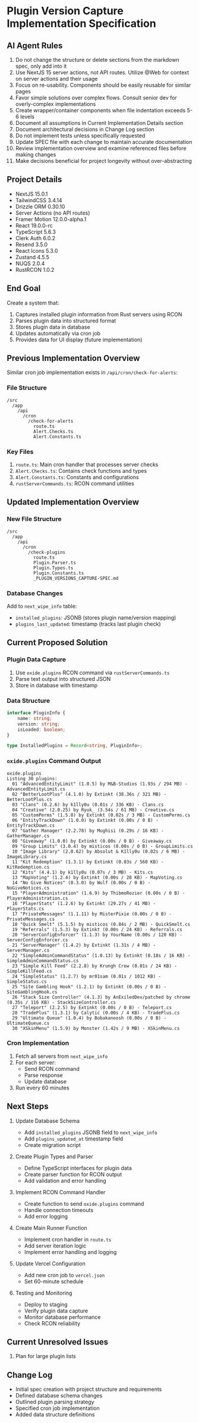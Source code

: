 # Plugin Version Capture Implementation Specification

## AI Agent Rules

1. Do not change the structure or delete sections from the markdown spec, only add into it
2. Use NextJS 15 server actions, not API routes. Utilize @Web for context on server actions and their usage
3. Focus on re-usability. Components should be easily reusable for similar pages
4. Favor simple solutions over complex flows. Consult senior dev for overly-complex implementations
5. Create wrapper/container components when file indentation exceeds 5-6 levels
6. Document all assumptions in Current Implementation Details section
7. Document architectural decisions in Change Log section
8. Do not implement tests unless specifically requested
9. Update SPEC file with each change to maintain accurate documentation
10. Review implementation overview and examine referenced files before making changes
11. Make decisions beneficial for project longevity without over-abstracting

## Project Details

-   NextJS 15.0.1
-   TailwindCSS 3.4.14
-   Drizzle ORM 0.30.10
-   Server Actions (no API routes)
-   Framer Motion 12.0.0-alpha.1
-   React 19.0.0-rc
-   TypeScript 5.6.3
-   Clerk Auth 6.0.2
-   Resend 3.5.0
-   React Icons 5.3.0
-   Zustand 4.5.5
-   NUQS 2.0.4
-   RustRCON 1.0.2

## End Goal

Create a system that:

1. Captures installed plugin information from Rust servers using RCON
2. Parses plugin data into structured format
3. Stores plugin data in database
4. Updates automatically via cron job
5. Provides data for UI display (future implementation)

## Previous Implementation Overview

Similar cron job implementation exists in `/api/cron/check-for-alerts`:

### File Structure

```
/src
  /app
    /api
      /cron
        /check-for-alerts
          route.ts
          Alert.Checks.ts
          Alert.Constants.ts
```

### Key Files

1. `route.ts`: Main cron handler that processes server checks
2. `Alert.Checks.ts`: Contains check functions and types
3. `Alert.Constants.ts`: Constants and configurations
4. `rustServerCommands.ts`: RCON command utilities

## Updated Implementation Overview

### New File Structure

```
/src
  /app
    /api
      /cron
        /check-plugins
          route.ts
          Plugin.Parser.ts
          Plugin.Types.ts
          Plugin.Constants.ts
          _PLUGIN_VERSIONS_CAPTURE-SPEC.md
```

### Database Changes

Add to `next_wipe_info` table:

-   `installed_plugins`: JSONB (stores plugin name/version mapping)
-   `plugins_last_updated`: timestamp (tracks last plugin check)

## Current Proposed Solution

### Plugin Data Capture

1. Use `oxide.plugins` RCON command via `rustServerCommands.ts`
2. Parse text output into structured JSON
3. Store in database with timestamp

### Data Structure

```typescript
interface PluginInfo {
    name: string;
    version: string;
    isLoaded: boolean;
}

type InstalledPlugins = Record<string, PluginInfo>;
```

### `oxide.plugins` Command Output

```
oxide.plugins
Listing 30 plugins:
  01 "AdvancedEntityLimit" (1.0.5) by M&B-Studios (1.93s / 294 MB) - AdvancedEntityLimit.cs
  02 "BetterLootPlus" (4.1.0) by Extinkt (38.36s / 321 MB) - BetterLootPlus.cs
  03 "Clans" (0.2.6) by k1lly0u (0.01s / 336 KB) - Clans.cs
  04 "Creative" (2.0.25) by Ryuk_ (3.54s / 61 MB) - Creative.cs
  05 "CustomPerms" (1.5.0) by Extinkt (0.02s / 3 MB) - CustomPerms.cs
  06 "EntityTrackDown" (1.0.0) by Extinkt (0.00s / 0 B) - EntityTrackDown.cs
  07 "Gather Manager" (2.2.78) by Mughisi (0.29s / 16 KB) - GatherManager.cs
  08 "Giveaway" (1.0.0) by Extinkt (0.00s / 0 B) - Giveaway.cs
  09 "Group Limits" (3.0.4) by misticos (0.00s / 0 B) - GroupLimits.cs
  10 "Image Library" (2.0.62) by Absolut & K1lly0u (0.02s / 6 MB) - ImageLibrary.cs
  11 "Kit Redemption" (1.3.1) by Extinkt (0.03s / 560 KB) - KitRedemption.cs
  12 "Kits" (4.4.1) by k1lly0u (0.07s / 3 MB) - Kits.cs
  13 "MapVoting" (1.2.4) by Extinkt (0.00s / 28 KB) - MapVoting.cs
  14 "No Give Notices" (0.3.0) by Wulf (0.00s / 0 B) - NoGiveNotices.cs
  15 "PlayerAdministration" (1.6.9) by ThibmoRozier (0.00s / 0 B) - PlayerAdministration.cs
  16 "PlayerStats" (1.2.6) by Extinkt (29.27s / 41 MB) - PlayerStats.cs
  17 "PrivateMessages" (1.1.11) by MisterPixie (0.00s / 0 B) - PrivateMessages.cs
  18 "Quick Smelt" (5.1.5) by misticos (0.84s / 2 MB) - QuickSmelt.cs
  19 "Referrals" (1.5.3) by Extinkt (0.00s / 24 KB) - Referrals.cs
  20 "ServerConfigEnforcer" (1.1.3) by YourName (0.00s / 120 KB) - ServerConfigEnforcer.cs
  21 "ServerManager" (1.4.2) by Extinkt (1.31s / 4 MB) - ServerManager.cs
  22 "SimpleAdminCommandStatus" (1.0.13) by Extinkt (0.18s / 16 KB) - SimpleAdminCommandStatus.cs
  23 "Simple Kill Feed" (2.2.8) by Krungh Crow (0.01s / 24 KB) - SimpleKillFeed.cs
  24 "SimpleStatus" (1.2.7) by mr01sam (0.01s / 1012 KB) - SimpleStatus.cs
  25 "Site Gambling Hook" (1.2.1) by Extinkt (0.00s / 0 B) - SiteGamblingHook.cs
  26 "Stack Size Controller" (4.1.3) by AnExiledDev/patched by chrome (0.35s / 116 KB) - StackSizeController.cs
  27 "Teleport" (2.2.5) by Extinkt (0.00s / 0 B) - Teleport.cs
  28 "TradePlus" (1.3.1) by Calytic (0.00s / 4 KB) - TradePlus.cs
  29 "Ultimate Queue" (1.0.4) by Bobakanoosh (0.00s / 0 B) - UltimateQueue.cs
  30 "XSkinMenu" (1.5.9) by Monster (1.42s / 9 MB) - XSkinMenu.cs
```

### Cron Implementation

1. Fetch all servers from `next_wipe_info`
2. For each server:
    - Send RCON command
    - Parse response
    - Update database
3. Run every 60 minutes

## Next Steps

1. Update Database Schema

    - Add `installed_plugins` JSONB field to `next_wipe_info`
    - Add `plugins_updated_at` timestamp field
    - Create migration script

2. Create Plugin Types and Parser

    - Define TypeScript interfaces for plugin data
    - Create parser function for RCON output
    - Add validation and error handling

3. Implement RCON Command Handler

    - Create function to send `oxide.plugins` command
    - Handle connection timeouts
    - Add error logging

4. Create Main Runner Function

    - Implement cron handler in `route.ts`
    - Add server iteration logic
    - Implement error handling and logging

5. Update Vercel Configuration

    - Add new cron job to `vercel.json`
    - Set 60-minute schedule

6. Testing and Monitoring
    - Deploy to staging
    - Verify plugin data capture
    - Monitor database performance
    - Check RCON reliability

## Current Unresolved Issues

1. Plan for large plugin lists

## Change Log

-   Initial spec creation with project structure and requirements
-   Defined database schema changes
-   Outlined plugin parsing strategy
-   Specified cron job implementation
-   Added data structure definitions

```

```
